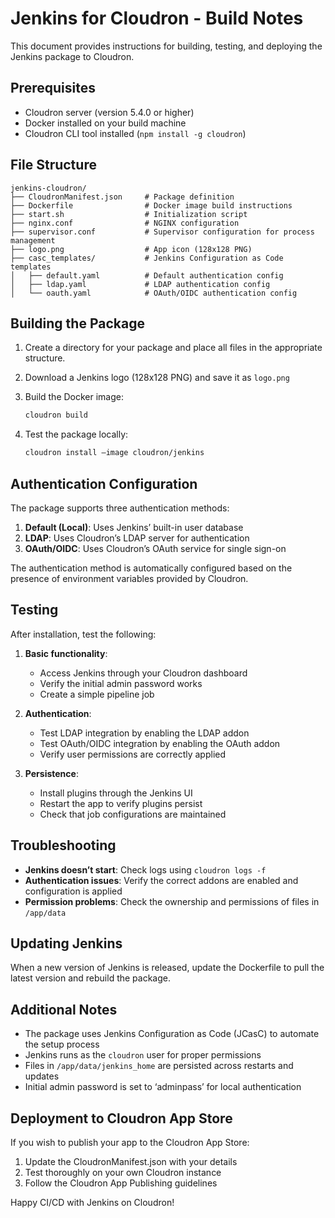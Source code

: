 # Jenkins for Cloudron - Build Notes

This document provides instructions for building, testing, and deploying the Jenkins package to Cloudron.

## Prerequisites

- Cloudron server (version 5.4.0 or higher)
- Docker installed on your build machine
- Cloudron CLI tool installed (`npm install -g cloudron`)

## File Structure

```
jenkins-cloudron/
├── CloudronManifest.json     # Package definition
├── Dockerfile                # Docker image build instructions
├── start.sh                  # Initialization script
├── nginx.conf                # NGINX configuration
├── supervisor.conf           # Supervisor configuration for process management
├── logo.png                  # App icon (128x128 PNG)
├── casc_templates/           # Jenkins Configuration as Code templates
│   ├── default.yaml          # Default authentication config
│   ├── ldap.yaml             # LDAP authentication config
│   └── oauth.yaml            # OAuth/OIDC authentication config
```

## Building the Package

1. Create a directory for your package and place all files in the appropriate structure.

2. Download a Jenkins logo (128x128 PNG) and save it as `logo.png`

3. Build the Docker image:
   ```bash
   cloudron build
   ```

4. Test the package locally:
   ```bash
   cloudron install —image cloudron/jenkins
   ```

## Authentication Configuration

The package supports three authentication methods:

1. **Default (Local)**: Uses Jenkins’ built-in user database
2. **LDAP**: Uses Cloudron’s LDAP server for authentication
3. **OAuth/OIDC**: Uses Cloudron’s OAuth service for single sign-on

The authentication method is automatically configured based on the presence of environment variables provided by Cloudron.

## Testing

After installation, test the following:

1. **Basic functionality**:
   - Access Jenkins through your Cloudron dashboard
   - Verify the initial admin password works
   - Create a simple pipeline job

2. **Authentication**:
   - Test LDAP integration by enabling the LDAP addon
   - Test OAuth/OIDC integration by enabling the OAuth addon
   - Verify user permissions are correctly applied

3. **Persistence**:
   - Install plugins through the Jenkins UI
   - Restart the app to verify plugins persist
   - Check that job configurations are maintained

## Troubleshooting

- **Jenkins doesn’t start**: Check logs using `cloudron logs -f`
- **Authentication issues**: Verify the correct addons are enabled and configuration is applied
- **Permission problems**: Check the ownership and permissions of files in `/app/data`

## Updating Jenkins

When a new version of Jenkins is released, update the Dockerfile to pull the latest version and rebuild the package.

## Additional Notes

- The package uses Jenkins Configuration as Code (JCasC) to automate the setup process
- Jenkins runs as the `cloudron` user for proper permissions
- Files in `/app/data/jenkins_home` are persisted across restarts and updates
- Initial admin password is set to ‘adminpass’ for local authentication

## Deployment to Cloudron App Store

If you wish to publish your app to the Cloudron App Store:

1. Update the CloudronManifest.json with your details
2. Test thoroughly on your own Cloudron instance
3. Follow the Cloudron App Publishing guidelines

Happy CI/CD with Jenkins on Cloudron!